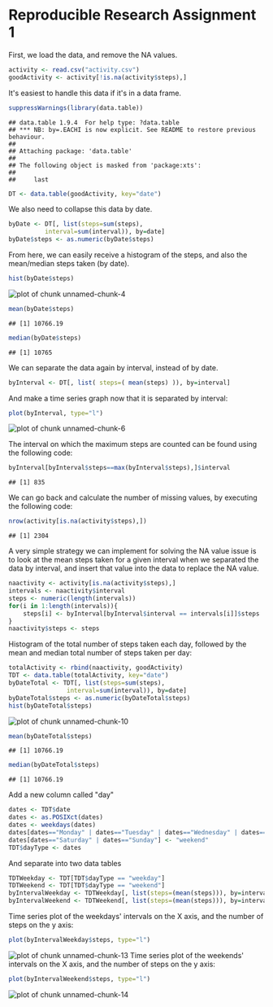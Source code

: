 Reproducible Research Assignment 1
==================================
  
First, we load the data, and remove the NA values.

```r
activity <- read.csv("activity.csv")
goodActivity <- activity[!is.na(activity$steps),]
```
  
It's easiest to handle this data if it's in a data frame.

```r
suppressWarnings(library(data.table))
```

```
## data.table 1.9.4  For help type: ?data.table
## *** NB: by=.EACHI is now explicit. See README to restore previous behaviour.
## 
## Attaching package: 'data.table'
## 
## The following object is masked from 'package:xts':
## 
##     last
```

```r
DT <- data.table(goodActivity, key="date")
```
  
We also need to collapse this data by date.

```r
byDate <- DT[, list(steps=sum(steps),
          interval=sum(interval)), by=date]
byDate$steps <- as.numeric(byDate$steps)
```
  
From here, we can easily receive a histogram of the steps, 
and also the mean/median steps taken (by date).

```r
hist(byDate$steps)
```

![plot of chunk unnamed-chunk-4](figure/unnamed-chunk-4-1.png) 

```r
mean(byDate$steps)
```

```
## [1] 10766.19
```

```r
median(byDate$steps)
```

```
## [1] 10765
```
  
We can separate the data again by interval, instead of by date.

```r
byInterval <- DT[, list( steps=( mean(steps) )), by=interval]
```
  
And make a time series graph now that it is separated by 
interval:

```r
plot(byInterval, type="l")
```

![plot of chunk unnamed-chunk-6](figure/unnamed-chunk-6-1.png) 
  
The interval on which the maximum steps are counted can be found 
using the following code:

```r
byInterval[byInterval$steps==max(byInterval$steps),]$interval
```

```
## [1] 835
```
  
We can go back and calculate the number of missing values, 
by executing the following code:

```r
nrow(activity[is.na(activity$steps),])
```

```
## [1] 2304
```

A very simple strategy we can implement for solving the NA 
value issue is to look at the mean steps taken for a given
interval when we separated the data by interval, and insert
that value into the data to replace the NA value.

```r
naactivity <- activity[is.na(activity$steps),]
intervals <- naactivity$interval
steps <- numeric(length(intervals))
for(i in 1:length(intervals)){
    steps[i] <- byInterval[byInterval$interval == intervals[i]]$steps
}
naactivity$steps <- steps
```
  
Histogram of the total number of steps taken each day, followed
by the mean and median total number of steps taken per day:

```r
totalActivity <- rbind(naactivity, goodActivity)
TDT <- data.table(totalActivity, key="date")
byDateTotal <- TDT[, list(steps=sum(steps), 
                interval=sum(interval)), by=date]
byDateTotal$steps <- as.numeric(byDateTotal$steps)
hist(byDateTotal$steps)
```

![plot of chunk unnamed-chunk-10](figure/unnamed-chunk-10-1.png) 

```r
mean(byDateTotal$steps)
```

```
## [1] 10766.19
```

```r
median(byDateTotal$steps)
```

```
## [1] 10766.19
```
Add a new column called "day"

```r
dates <- TDT$date
dates <- as.POSIXct(dates)
dates <- weekdays(dates)
dates[dates=="Monday" | dates=="Tuesday" | dates=="Wednesday" | dates=="Thursday" | dates=="Friday"] <- "weekday"
dates[dates=="Saturday" | dates=="Sunday"] <- "weekend"
TDT$dayType <- dates
```
And separate into two data tables

```r
TDTWeekday <- TDT[TDT$dayType == "weekday"]
TDTWeekend <- TDT[TDT$dayType == "weekend"]
byIntervalWeekday <- TDTWeekday[, list(steps=(mean(steps))), by=interval]
byIntervalWeekend <- TDTWeekend[, list(steps=(mean(steps))), by=interval]
```
Time series plot of the weekdays' intervals on the X axis, and the number of steps on the y axis:

```r
plot(byIntervalWeekday$steps, type="l")
```

![plot of chunk unnamed-chunk-13](figure/unnamed-chunk-13-1.png) 
Time series plot of the weekends' intervals on the X axis, and the number of steps on the y axis:

```r
plot(byIntervalWeekend$steps, type="l")
```

![plot of chunk unnamed-chunk-14](figure/unnamed-chunk-14-1.png) 

